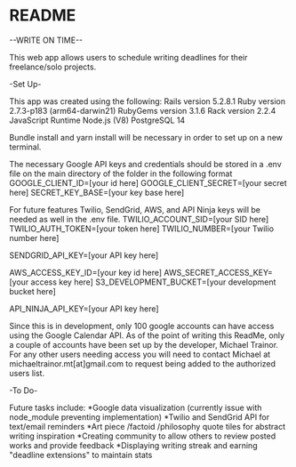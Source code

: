 # README

--WRITE ON TIME--

This web app allows users to schedule writing deadlines for their freelance/solo projects.


-Set Up-

This app was created using the following:
  Rails version             5.2.8.1
  Ruby version              2.7.3-p183 (arm64-darwin21)
  RubyGems version          3.1.6
  Rack version              2.2.4
  JavaScript Runtime        Node.js (V8)
  PostgreSQL                14

Bundle install and yarn install will be necessary in order to set up on a new terminal.

The necessary Google API keys and credentials should be stored in a .env file on the main directory of the folder in the following format
  GOOGLE_CLIENT_ID=[your id here]
  GOOGLE_CLIENT_SECRET=[your secret here]
  SECRET_KEY_BASE=[your key base here]

For future features Twilio, SendGrid, AWS, and API Ninja keys will be needed as well in the .env file.
  TWILIO_ACCOUNT_SID=[your SID here]
  TWILIO_AUTH_TOKEN=[your token here]
  TWILIO_NUMBER=[your Twilio number here]

  SENDGRID_API_KEY=[your API key here]

  AWS_ACCESS_KEY_ID=[your key id here]
  AWS_SECRET_ACCESS_KEY=[your access key here]
  S3_DEVELOPMENT_BUCKET=[your development bucket here]

  API_NINJA_API_KEY=[your API key here]

Since this is in development, only 100 google accounts can have access using the Google Calendar API.  As of the point of writing this ReadMe, only a couple of accounts have been set up by the developer, Michael Trainor.  For any other users needing access you will need to contact Michael at michaeltrainor.mt[at]gmail.com to request being added to the authorized users list.

-To Do-

Future tasks include:
  *Google data visualization (currently issue with node_module preventing implementation)
  *Twilio and SendGrid API for text/email reminders
  *Art piece /factoid /philosophy quote tiles for abstract writing inspiration
  *Creating community to allow others to review posted works and provide feedback
  *Displaying writing streak and earning "deadline extensions" to maintain stats